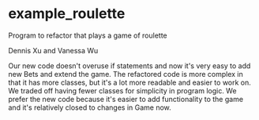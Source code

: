 # example_roulette
Program to refactor that plays a game of roulette

Dennis Xu and Vanessa Wu

Our new code doesn't overuse if statements and now it's very easy to add new Bets and extend the game.
The refactored code is more complex in that it has more classes, but it's a lot more readable and easier to work on.
We traded off having fewer classes for simplicity in program logic.
We prefer the new code because it's easier to add functionality to the game and it's relatively closed to changes in Game now.

